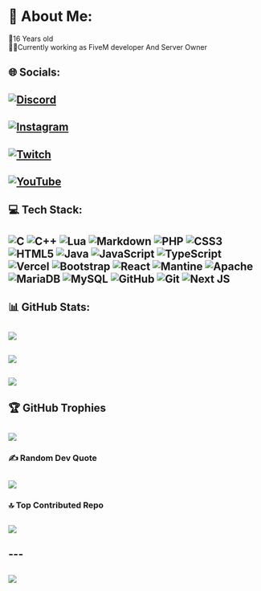 # 💫 About Me:
👶16 Years old<br>👨‍💻Currently working as FiveM developer And Server Owner<br>


## 🌐 Socials:
## [![Discord](https://img.shields.io/badge/Discord-%237289DA.svg?logo=discord&logoColor=white)](https://discord.gg/https://discord.gg/AQHbsahZsV) 
## [![Instagram](https://img.shields.io/badge/Instagram-%23E4405F.svg?logo=Instagram&logoColor=white)](https://instagram.com/marttttttins) 
## [![Twitch](https://img.shields.io/badge/Twitch-%239146FF.svg?logo=Twitch&logoColor=white)](https://twitch.tv/marttttins) 
## [![YouTube](https://img.shields.io/badge/YouTube-%23FF0000.svg?logo=YouTube&logoColor=white)](https://youtube.com/@marttins2234) 

## 💻 Tech Stack:
## ![C](https://img.shields.io/badge/c-%2300599C.svg?style=for-the-badge&logo=c&logoColor=white) ![C++](https://img.shields.io/badge/c++-%2300599C.svg?style=for-the-badge&logo=c%2B%2B&logoColor=white) ![Lua](https://img.shields.io/badge/lua-%232C2D72.svg?style=for-the-badge&logo=lua&logoColor=white) ![Markdown](https://img.shields.io/badge/markdown-%23000000.svg?style=for-the-badge&logo=markdown&logoColor=white) ![PHP](https://img.shields.io/badge/php-%23777BB4.svg?style=for-the-badge&logo=php&logoColor=white) ![CSS3](https://img.shields.io/badge/css3-%231572B6.svg?style=for-the-badge&logo=css3&logoColor=white) ![HTML5](https://img.shields.io/badge/html5-%23E34F26.svg?style=for-the-badge&logo=html5&logoColor=white) ![Java](https://img.shields.io/badge/java-%23ED8B00.svg?style=for-the-badge&logo=openjdk&logoColor=white) ![JavaScript](https://img.shields.io/badge/javascript-%23323330.svg?style=for-the-badge&logo=javascript&logoColor=%23F7DF1E) ![TypeScript](https://img.shields.io/badge/typescript-%23007ACC.svg?style=for-the-badge&logo=typescript&logoColor=white) ![Vercel](https://img.shields.io/badge/vercel-%23000000.svg?style=for-the-badge&logo=vercel&logoColor=white) ![Bootstrap](https://img.shields.io/badge/bootstrap-%238511FA.svg?style=for-the-badge&logo=bootstrap&logoColor=white) ![React](https://img.shields.io/badge/react-%2320232a.svg?style=for-the-badge&logo=react&logoColor=%2361DAFB) ![Mantine](https://img.shields.io/badge/Mantine-ffffff?style=for-the-badge&logo=Mantine&logoColor=339af0) ![Apache](https://img.shields.io/badge/apache-%23D42029.svg?style=for-the-badge&logo=apache&logoColor=white) ![MariaDB](https://img.shields.io/badge/MariaDB-003545?style=for-the-badge&logo=mariadb&logoColor=white) ![MySQL](https://img.shields.io/badge/mysql-4479A1.svg?style=for-the-badge&logo=mysql&logoColor=white) ![GitHub](https://img.shields.io/badge/github-%23121011.svg?style=for-the-badge&logo=github&logoColor=white) ![Git](https://img.shields.io/badge/git-%23F05033.svg?style=for-the-badge&logo=git&logoColor=white) ![Next JS](https://img.shields.io/badge/Next-black?style=for-the-badge&logo=next.js&logoColor=white)
## 📊 GitHub Stats:
## ![](https://github-readme-stats.vercel.app/api?username=marttins011&theme=dark&hide_border=false&include_all_commits=true&count_private=true)<br/>
## ![](https://github-readme-streak-stats.herokuapp.com/?user=marttins011&theme=dark&hide_border=false)<br/>
## ![](https://github-readme-stats.vercel.app/api/top-langs/?username=marttins011&theme=dark&hide_border=false&include_all_commits=true&count_private=true&layout=compact)

## 🏆 GitHub Trophies
## ![](https://github-profile-trophy.vercel.app/?username=marttins011&theme=dracula&no-frame=false&no-bg=true&margin-w=4)

### ✍️ Random Dev Quote
## ![](https://quotes-github-readme.vercel.app/api?type=horizontal&theme=dark)

### 🔝 Top Contributed Repo
## ![](https://github-contributor-stats.vercel.app/api?username=marttins011&limit=5&theme=dark&combine_all_yearly_contributions=true)

 ## ---
## [![](https://visitcount.itsvg.in/api?id=marttins011&icon=2&color=1)](https://visitcount.itsvg.in)

<!-- Proudly created with GPRM ( https://gprm.itsvg.in ) -->
